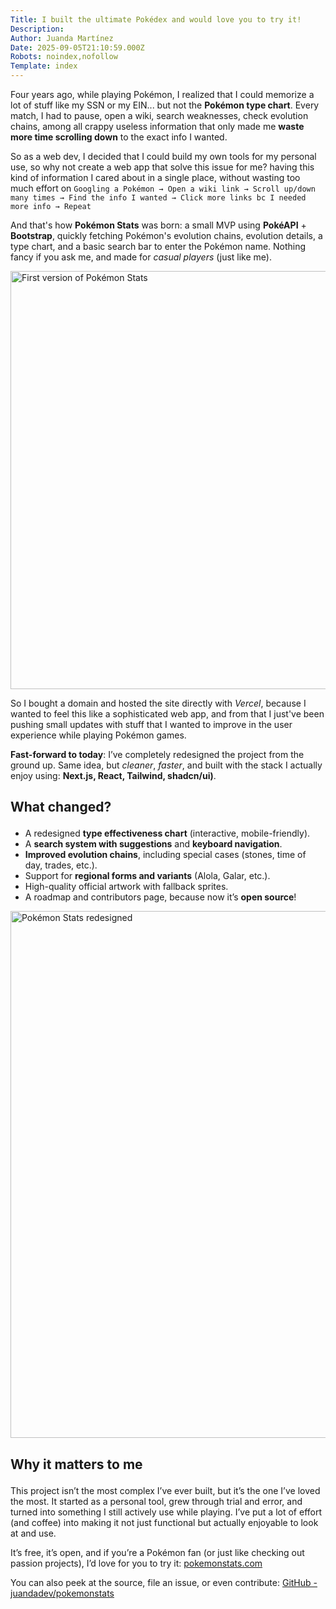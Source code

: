 ```yaml
---
Title: I built the ultimate Pokédex and would love you to try it!
Description: 
Author: Juanda Martínez
Date: 2025-09-05T21:10:59.000Z
Robots: noindex,nofollow
Template: index
---
```

<p>Four years ago, while playing Pokémon, I realized that I could memorize a lot of stuff like my SSN or my EIN... but not the <strong>Pokémon type chart</strong>. Every match, I had to pause, open a wiki, search weaknesses, check evolution chains, among all crappy useless information that only made me <strong>waste more time scrolling down</strong> to the exact info I wanted.</p>

<p>So as a web dev, I decided that I could build my own tools for my personal use, so why not create a web app that solve this issue for me? having this kind of information I cared about in a single place, without wasting too much effort on <code>Googling a Pokémon → Open a wiki link → Scroll up/down many times → Find the info I wanted → Click more links bc I needed more info → Repeat</code></p>

<p>And that's how <strong>Pokémon Stats</strong> was born: a small MVP using <strong>PokéAPI</strong> + <strong>Bootstrap</strong>, quickly fetching Pokémon's evolution chains, evolution details, a type chart, and a basic search bar to enter the Pokémon name. Nothing fancy if you ask me, and made for <em>casual players</em> (just like me).</p>

<p><a href="https://media2.dev.to/dynamic/image/width=800%2Cheight=%2Cfit=scale-down%2Cgravity=auto%2Cformat=auto/https%3A%2F%2Fdev-to-uploads.s3.amazonaws.com%2Fuploads%2Farticles%2Fo44vp1ghqzu5wmok88am.webp" class="article-body-image-wrapper"><img src="https://media2.dev.to/dynamic/image/width=800%2Cheight=%2Cfit=scale-down%2Cgravity=auto%2Cformat=auto/https%3A%2F%2Fdev-to-uploads.s3.amazonaws.com%2Fuploads%2Farticles%2Fo44vp1ghqzu5wmok88am.webp" alt="First version of Pokémon Stats" width="800" height="669"></a></p>

<p>So I bought a domain and hosted the site directly with <em>Vercel</em>, because I wanted to feel this like a sophisticated web app, and from that I just've been pushing small updates with stuff that I wanted to improve in the user experience while playing Pokémon games.</p>

<p><strong>Fast-forward to today</strong>: I’ve completely redesigned the project from the ground up. Same idea, but <em>cleaner</em>, <em>faster</em>, and built with the stack I actually enjoy using: <strong>Next.js, React, Tailwind, shadcn/ui)</strong>.</p>

<h2>
  
  
  What changed?
</h2>

<ul>
<li>A redesigned <strong>type effectiveness chart</strong> (interactive, mobile-friendly).</li>
<li>A <strong>search system with suggestions</strong> and <strong>keyboard navigation</strong>.</li>
<li>
<strong>Improved evolution chains</strong>, including special cases (stones, time of day, trades, etc.).</li>
<li>Support for <strong>regional forms and variants</strong> (Alola, Galar, etc.).</li>
<li>High-quality official artwork with fallback sprites.</li>
<li>A roadmap and contributors page, because now it’s <strong>open source</strong>!</li>
</ul>

<p><a href="https://media2.dev.to/dynamic/image/width=800%2Cheight=%2Cfit=scale-down%2Cgravity=auto%2Cformat=auto/https%3A%2F%2Fdev-to-uploads.s3.amazonaws.com%2Fuploads%2Farticles%2F4z2ju9ru64zu89ib1wmm.webp" class="article-body-image-wrapper"><img src="https://media2.dev.to/dynamic/image/width=800%2Cheight=%2Cfit=scale-down%2Cgravity=auto%2Cformat=auto/https%3A%2F%2Fdev-to-uploads.s3.amazonaws.com%2Fuploads%2Farticles%2F4z2ju9ru64zu89ib1wmm.webp" alt="Pokémon Stats redesigned" width="800" height="843"></a></p>

<h2>
  
  
  Why it matters to me
</h2>

<p>This project isn’t the most complex I’ve ever built, but it’s the one I’ve loved the most. It started as a personal tool, grew through trial and error, and turned into something I still actively use while playing. I’ve put a lot of effort (and coffee) into making it not just functional but actually enjoyable to look at and use.</p>

<p>It’s free, it’s open, and if you’re a Pokémon fan (or just like checking out passion projects), I’d love for you to try it: <a href="https://pokemonstats.com" rel="noopener noreferrer">pokemonstats.com</a></p>

<p>You can also peek at the source, file an issue, or even contribute: <a href="https://github.com/juandadev/pokemonstats" rel="noopener noreferrer">GitHub - juandadev/pokemonstats</a></p>


